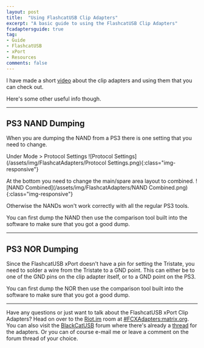 ```yaml
---
layout: post
title:  "Using FlashcatUSB Clip Adapters"
excerpt: "A basic guide to using the FlashcatUSB Clip Adapters"
fcadaptersguide: true
tag:
- Guide
- FlashcatUSB
- xPort
- Resources
comments: false
---
```


I have made a short [video](https://youtu.be/0JLvI2vaAI8) about the clip adapters and using them that you can check out.

Here's some other useful info though.

---

## PS3 NAND Dumping

When you are dumping the NAND from a PS3 there is one setting that you need to change.

Under Mode > Protocol Settings
![Protocol Settings](/assets/img/FlashcatAdapters/Protocol Settings.png){:class="img-responsive"}

At the bottom you need to change the main/spare area layout to combined.
![NAND Combined](/assets/img/FlashcatAdapters/NAND Combined.png){:class="img-responsive"}

Otherwise the NANDs won't work correctly with all the regular PS3 tools.

You can first dump the NAND then use the comparison tool built into the software to make sure that you got a good dump.

---

## PS3 NOR Dumping

Since the FlashcatUSB xPort doesn't have a pin for setting the Tristate, you need to solder a wire from the Tristate to a GND point. This can either be to one of the GND pins on the clip adapter itself, or to a GND point on the PS3.

You can first dump the NOR then use the comparison tool built into the software to make sure that you got a good dump.

---

Have any questions or just want to talk about the FlashcatUSB xPort Clip Adapters? Head on over to the [Riot.im](https://riot.im) room at [#FCXAdapters:matrix.org](https://riot.im/app/#/room/#FCXAdapters:matrix.org). You can also visit the [BlackCatUSB](https://www.blackcatusb.net/index.php) forum where there's already a [thread](https://www.blackcatusb.net/index.php?threads/tsop56-48-nor-nand-clip-adapters-for-the-flashcatusb-xport.493/) for the adapters. Or you can of course e-mail me or leave a comment on the forum thread of your choice.
